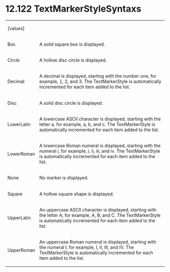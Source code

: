 <html dir="LTR" xmlns:mshelp="http://msdn.microsoft.com/mshelp" xmlns:ddue="http://ddue.schemas.microsoft.com/authoring/2003/5" xmlns:xlink="http://www.w3.org/1999/xlink" xmlns:tool="http://www.microsoft.com/tooltip"><body><input type="hidden" id="userDataCache" class="userDataStyle"><input type="hidden" id="hiddenScrollOffset"><img id="dropDownImage" style="display:none; height:0; width:0;" src="../local/drpdown.gif"><img id="dropDownHoverImage" style="display:none; height:0; width:0;" src="../local/drpdown_orange.gif"><img id="collapseImage" style="display:none; height:0; width:0;" src="../local/collapse.gif"><img id="expandImage" style="display:none; height:0; width:0;" src="../local/exp.gif"><img id="collapseAllImage" style="display:none; height:0; width:0;" src="../local/collall.gif"><img id="expandAllImage" style="display:none; height:0; width:0;" src="../local/expall.gif"><img id="copyImage" style="display:none; height:0; width:0;" src="../local/copycode.gif"><img id="copyHoverImage" style="display:none; height:0; width:0;" src="../local/copycodeHighlight.gif"><div id="header"><h1 class="heading">12.122 TextMarkerStyleSyntaxs</h1></div><div id="mainSection"><div id="mainBody"><div id="allHistory" class="saveHistory" onsave="saveAll()" onload="loadAll()"></div>
			<div id="sectionSection0" class="section" name="collapseableSection"><content xmlns="http://ddue.schemas.microsoft.com/authoring/2003/5" xmlns:wsd="http://wsdev.schemas.microsoft.com/authoring/2008/2" xmlns:msxsl="urn:schemas-microsoft-com:xslt" xmlns:script="urn:script" xmlns:build="urn:build">
				</content></div><div id="sectionSection1" class="section" name="collapseableSection"><content xmlns="http://ddue.schemas.microsoft.com/authoring/2003/5" xmlns:wsd="http://wsdev.schemas.microsoft.com/authoring/2008/2" xmlns:msxsl="urn:schemas-microsoft-com:xslt" xmlns:script="urn:script" xmlns:build="urn:build">
					<p xmlns=""><b></b></p><table class="ProtocolAuthoredTable" xmlns=""><tr>
								<td>
									<p>[values]</p>
								</td>
								<td>
								</td>
							</tr><tr>
							<td>
								<p>Box</p>
							</td>
							<td>
								<p>A solid square box is displayed.</p>
							</td>
						</tr><tr>
							<td>
								<p>Circle</p>
							</td>
							<td>
								<p>A hollow disc circle is displayed.</p>
							</td>
						</tr><tr>
							<td>
								<p>Decimal</p>
							</td>
							<td>
								<p>A decimal is displayed, starting with the number one, for example, 1, 2, and 3. The TextMarkerStyle is automatically incremented for each item added to the list.</p>
							</td>
						</tr><tr>
							<td>
								<p>Disc</p>
							</td>
							<td>
								<p>A solid disc circle is displayed.</p>
							</td>
						</tr><tr>
							<td>
								<p>LowerLatin</p>
							</td>
							<td>
								<p>A lowercase ASCII character is displayed, starting with the letter a, for example, a, b, and c. The TextMarkerStyle is automatically incremented for each item added to the list.</p>
							</td>
						</tr><tr>
							<td>
								<p>LowerRoman</p>
							</td>
							<td>
								<p>A lowercase Roman numeral is displayed, starting with the numeral i, for example, i, ii, iii, and iv. The TextMarkerStyle is automatically incremented for each item added to the list.</p>
							</td>
						</tr><tr>
							<td>
								<p>None</p>
							</td>
							<td>
								<p>No marker is displayed.</p>
							</td>
						</tr><tr>
							<td>
								<p>Square</p>
							</td>
							<td>
								<p>A hollow square shape is displayed.</p>
							</td>
						</tr><tr>
							<td>
								<p>UpperLatin</p>
							</td>
							<td>
								<p>An uppercase ASCII character is displayed, starting with the letter A, for example, A, B, and C. The TextMarkerStyle is automatically incremented for each item added to the list.</p>
							</td>
						</tr><tr>
							<td>
								<p>UpperRoman</p>
							</td>
							<td>
								<p>An uppercase Roman numeral is displayed, starting with the numeral I, for example, I, II, III, and IV. The TextMarkerStyle is automatically incremented for each item added to the list.</p>
							</td>
						</tr></table>
				</content></div><!--[if gte IE 5]>
			<tool:tip element="languageFilterToolTip" avoidmouse="false"/>
		<![endif]--></div><a name="feedback"></a><span></span></div></body></html>